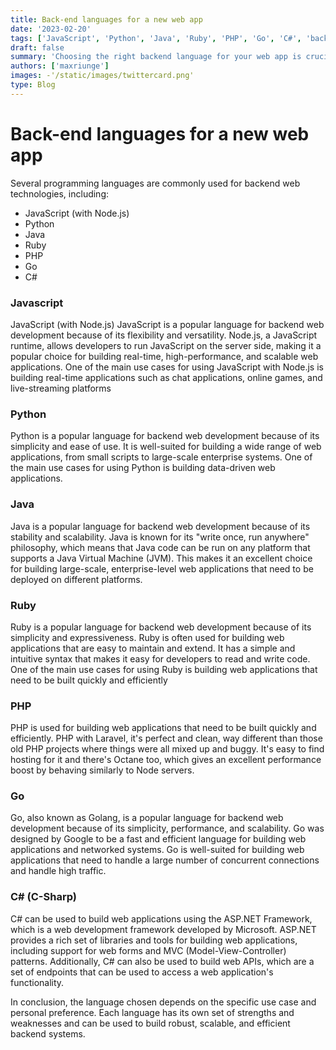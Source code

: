 ```yaml
---
title: Back-end languages for a new web app
date: '2023-02-20'
tags: ['JavaScript', 'Python', 'Java', 'Ruby', 'PHP', 'Go', 'C#', 'backend', 'web development']
draft: false
summary: 'Choosing the right backend language for your web app is crucial. This article provides an overview of several popular backend languages including JavaScript (with Node.js), Python, Java, Ruby, PHP, Go, and C#.'
authors: ['maxriunge']
images: -'/static/images/twittercard.png'
type: Blog
---
```


# Back-end languages for a new web app

Several programming languages are commonly used for backend web technologies, including:

- JavaScript (with Node.js)
- Python
- Java
- Ruby
- PHP
- Go
- C#

### Javascript

JavaScript (with Node.js) JavaScript is a popular language for backend web development because of its flexibility and versatility. Node.js, a JavaScript runtime, allows developers to run JavaScript on the server side, making it a popular choice for building real-time, high-performance, and scalable web applications. One of the main use cases for using JavaScript with Node.js is building real-time applications such as chat applications, online games, and live-streaming platforms

### Python

Python is a popular language for backend web development because of its simplicity and ease of use. It is well-suited for building a wide range of web applications, from small scripts to large-scale enterprise systems. One of the main use cases for using Python is building data-driven web applications.

### Java

Java is a popular language for backend web development because of its stability and scalability. Java is known for its "write once, run anywhere" philosophy, which means that Java code can be run on any platform that supports a Java Virtual Machine (JVM). This makes it an excellent choice for building large-scale, enterprise-level web applications that need to be deployed on different platforms.

### Ruby

Ruby is a popular language for backend web development because of its simplicity and expressiveness. Ruby is often used for building web applications that are easy to maintain and extend. It has a simple and intuitive syntax that makes it easy for developers to read and write code. One of the main use cases for using Ruby is building web applications that need to be built quickly and efficiently

### PHP

PHP is used for building web applications that need to be built quickly and efficiently. PHP with Laravel, it's perfect and clean, way different than those old PHP projects where things were all mixed up and buggy. It's easy to find hosting for it and there's Octane too, which gives an excellent performance boost by behaving similarly to Node servers.

### Go

Go, also known as Golang, is a popular language for backend web development because of its simplicity, performance, and scalability. Go was designed by Google to be a fast and efficient language for building web applications and networked systems. Go is well-suited for building web applications that need to handle a large number of concurrent connections and handle high traffic.

### C# (C-Sharp)

C# can be used to build web applications using the ASP.NET Framework, which is a web development framework developed by Microsoft. ASP.NET provides a rich set of libraries and tools for building web applications, including support for web forms and MVC (Model-View-Controller) patterns. Additionally, C# can also be used to build web APIs, which are a set of endpoints that can be used to access a web application's functionality.

In conclusion, the language chosen depends on the specific use case and personal preference. Each language has its own set of strengths and weaknesses and can be used to build robust, scalable, and efficient backend systems.
